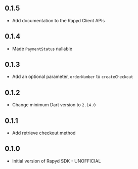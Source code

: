 ## 0.1.5

* Add documentation to the Rapyd Client APIs

## 0.1.4

* Made `PaymentStatus` nullable 

## 0.1.3

* Add an optional parameter, `orderNumber` to `createCheckout`

## 0.1.2

* Change minimum Dart version to `2.14.0`

## 0.1.1

* Add retrieve checkout method

## 0.1.0

* Initial version of Rapyd SDK - UNOFFICIAL
